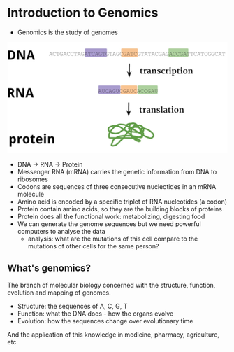 # Introduction to Genomics

- Genomics is the study of genomes

![](./images/001.png)

- DNA -> RNA -> Protein
- Messenger RNA (mRNA) carries the genetic information from DNA to ribosomes
- Codons are sequences of three consecutive nucleotides in an mRNA molecule
- Amino acid is encoded by a specific triplet of RNA nucleotides (a codon)
- Protein contain amino acids, so they are the building blocks of proteins
- Protein does all the functional work: metabolizing, digesting food
- We can generate the genome sequences but we need powerful computers to analyse the data
  - analysis: what are the mutations of this cell compare to the mutations of other cells for the same person?

## What's genomics?

The branch of molecular biology concerned with the structure, function, evolution and mapping of genomes.

- Structure: the sequences of A, C, G, T
- Function: what the DNA does - how the organs evolve
- Evolution: how the sequences change over evolutionary time

And the application of this knowledge in medicine, pharmacy, agriculture, etc
